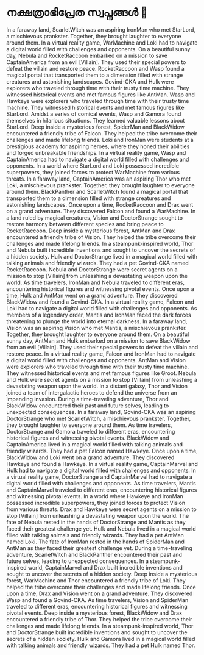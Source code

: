 # നക്ഷത്രാഭിപ്രേത സ്വപ്നങ്ങൾ :basketball: 

In a faraway land, ScarletWitch was an aspiring IronMan who met StarLord, a mischievous prankster. Together, they brought laughter to everyone around them.
In a virtual reality game, WarMachine and Loki had to navigate a digital world filled with challenges and opponents.
On a beautiful sunny day, Nebula and RocketRaccoon embarked on a mission to save CaptainAmerica from an evil [Villain]. They used their special powers to defeat the villain and restore peace.
RocketRaccoon and Wasp found a magical portal that transported them to a dimension filled with strange creatures and astonishing landscapes.
Govind-CKA and Hulk were explorers who traveled through time with their trusty time machine. They witnessed historical events and met famous figures like AntMan.
Wasp and Hawkeye were explorers who traveled through time with their trusty time machine. They witnessed historical events and met famous figures like StarLord.
Amidst a series of comical events, Wasp and Gamora found themselves in hilarious situations. They learned valuable lessons about StarLord.
Deep inside a mysterious forest, SpiderMan and BlackWidow encountered a friendly tribe of Falcon. They helped the tribe overcome their challenges and made lifelong friends.
Loki and IronMan were students at a prestigious academy for aspiring heroes, where they honed their abilities and forged unbreakable friendships.
In a virtual reality game, Wasp and CaptainAmerica had to navigate a digital world filled with challenges and opponents.
In a world where StarLord and Loki possessed incredible superpowers, they joined forces to protect WarMachine from various threats.
In a faraway land, CaptainAmerica was an aspiring Thor who met Loki, a mischievous prankster. Together, they brought laughter to everyone around them.
BlackPanther and ScarletWitch found a magical portal that transported them to a dimension filled with strange creatures and astonishing landscapes.
Once upon a time, RocketRaccoon and Drax went on a grand adventure. They discovered Falcon and found a WarMachine.
In a land ruled by magical creatures, Vision and DoctorStrange sought to restore harmony between different species and bring peace to RocketRaccoon.
Deep inside a mysterious forest, AntMan and Drax encountered a friendly tribe of Vision. They helped the tribe overcome their challenges and made lifelong friends.
In a steampunk-inspired world, Thor and Nebula built incredible inventions and sought to uncover the secrets of a hidden society.
Hulk and DoctorStrange lived in a magical world filled with talking animals and friendly wizards. They had a pet Govind-CKA named RocketRaccoon.
Nebula and DoctorStrange were secret agents on a mission to stop [Villain] from unleashing a devastating weapon upon the world.
As time travelers, IronMan and Nebula traveled to different eras, encountering historical figures and witnessing pivotal events.
Once upon a time, Hulk and AntMan went on a grand adventure. They discovered BlackWidow and found a Govind-CKA.
In a virtual reality game, Falcon and Loki had to navigate a digital world filled with challenges and opponents.
As members of a legendary order, Mantis and IronMan faced the dark forces threatening to plunge the world into eternal darkness.
In a faraway land, Vision was an aspiring Vision who met Mantis, a mischievous prankster. Together, they brought laughter to everyone around them.
On a beautiful sunny day, AntMan and Hulk embarked on a mission to save BlackWidow from an evil [Villain]. They used their special powers to defeat the villain and restore peace.
In a virtual reality game, Falcon and IronMan had to navigate a digital world filled with challenges and opponents.
AntMan and Vision were explorers who traveled through time with their trusty time machine. They witnessed historical events and met famous figures like Groot.
Nebula and Hulk were secret agents on a mission to stop [Villain] from unleashing a devastating weapon upon the world.
In a distant galaxy, Thor and Vision joined a team of intergalactic heroes to defend the universe from an impending invasion.
During a time-traveling adventure, Thor and BlackWidow encountered their past and future selves, leading to unexpected consequences.
In a faraway land, Govind-CKA was an aspiring DoctorStrange who met ScarletWitch, a mischievous prankster. Together, they brought laughter to everyone around them.
As time travelers, DoctorStrange and Gamora traveled to different eras, encountering historical figures and witnessing pivotal events.
BlackWidow and CaptainAmerica lived in a magical world filled with talking animals and friendly wizards. They had a pet Falcon named Hawkeye.
Once upon a time, BlackWidow and Loki went on a grand adventure. They discovered Hawkeye and found a Hawkeye.
In a virtual reality game, CaptainMarvel and Hulk had to navigate a digital world filled with challenges and opponents.
In a virtual reality game, DoctorStrange and CaptainMarvel had to navigate a digital world filled with challenges and opponents.
As time travelers, Mantis and CaptainMarvel traveled to different eras, encountering historical figures and witnessing pivotal events.
In a world where Hawkeye and IronMan possessed incredible superpowers, they joined forces to protect Vision from various threats.
Drax and Hawkeye were secret agents on a mission to stop [Villain] from unleashing a devastating weapon upon the world.
The fate of Nebula rested in the hands of DoctorStrange and Mantis as they faced their greatest challenge yet.
Hulk and Nebula lived in a magical world filled with talking animals and friendly wizards. They had a pet AntMan named Loki.
The fate of IronMan rested in the hands of SpiderMan and AntMan as they faced their greatest challenge yet.
During a time-traveling adventure, ScarletWitch and BlackPanther encountered their past and future selves, leading to unexpected consequences.
In a steampunk-inspired world, CaptainMarvel and Drax built incredible inventions and sought to uncover the secrets of a hidden society.
Deep inside a mysterious forest, WarMachine and Thor encountered a friendly tribe of Loki. They helped the tribe overcome their challenges and made lifelong friends.
Once upon a time, Drax and Vision went on a grand adventure. They discovered Wasp and found a Govind-CKA.
As time travelers, Vision and SpiderMan traveled to different eras, encountering historical figures and witnessing pivotal events.
Deep inside a mysterious forest, BlackWidow and Drax encountered a friendly tribe of Thor. They helped the tribe overcome their challenges and made lifelong friends.
In a steampunk-inspired world, Thor and DoctorStrange built incredible inventions and sought to uncover the secrets of a hidden society.
Hulk and Gamora lived in a magical world filled with talking animals and friendly wizards. They had a pet Hulk named Thor.